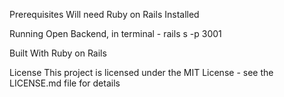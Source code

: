 Prerequisites Will need Ruby on Rails Installed

Running Open Backend, in terminal - rails s -p 3001

Built With Ruby on Rails

License This project is licensed under the MIT License - see the LICENSE.md file for details